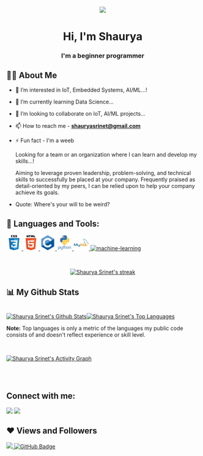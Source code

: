 <h2 align="center"><img src="https://media.giphy.com/media/fTI9mBoWLef8k/giphy.gif"  width="400px"></h2>
<h1 align="center">Hi, I'm Shaurya</h1>
<h3 align="center">I'm a beginner programmer</h3>



## 🙋‍♂️ About Me

- 👀 I’m interested in IoT, Embedded Systems, AI/ML...!
- 🌱 I’m currently learning Data Science...
- 💞️ I’m looking to collaborate on IoT, AI/ML projects...
- 📫 How to reach me - **shauryasrinet@gmail.com**
- ⚡ Fun fact - I'm a weeb

  Looking for a team or an organization where I can learn and develop my skills...! 

  Aiming to leverage proven leadership, problem-solving, and technical skills to successfully be placed at your company. Frequently praised as detail-oriented by my peers, I can be relied upon to help your company achieve its goals.

- Quote: Where's your will to be weird?
  


## 🚀 Languages and Tools:

<p align="left"> 
    <p align="left"> <a href="https://www.w3schools.com/css/" target="_blank"> <img src="https://raw.githubusercontent.com/devicons/devicon/master/icons/css3/css3-original-wordmark.svg" alt="css3" width="40" height="40"/> </a> <a href="https://www.w3.org/html/" target="_blank"> <img src="https://raw.githubusercontent.com/devicons/devicon/master/icons/html5/html5-original-wordmark.svg" alt="html5" width="40" height="40"/> </a><a href="https://www.w3schools.com/c/" target="_blank"> <img src="https://raw.githubusercontent.com/devicons/devicon/master/icons/c/c-original.svg" alt="c" width="40" height="40"/> </a> <a href="https://www.w3schools.com/python/" target"_blank"> <img src="https://raw.githubusercontent.com/devicons/devicon/master/icons/python/python-original-wordmark.svg" alt="python" width="40" height="40"/> </a> <a href="https://www.w3schools.com/mysql/" target"_blank"> <img src="https://raw.githubusercontent.com/devicons/devicon/master/icons/mysql/mysql-original-wordmark.svg" alt="mysql" width="40" height="40"/> </a> 
<a href="https://www.w3schools.com/ai/ai_machine_learning.asp" target"_blank"> <img src="![ml](https://user-images.githubusercontent.com/93007427/175811271-89bb278e-b083-4057-b89c-bd37d088b322.jpg)" alt="machine-learning" width="40" height="40"/> </a> 
</p>

<br/>


<p align="center">
    <a href="https://github.com/footcricket05/github-readme-streak-stats">
        <img title="🔥 Get streak stats for your profile at git.io/streak-stats" alt="Shaurya Srinet's streak" src="https://github-readme-streak-stats.herokuapp.com/?user=footcricket05&theme=black-ice&hide_border=true&stroke=0000&background=060A0CD0"/>
    </a>
</p>



## 📊 My Github Stats

 <br/>
<a href="https://github.com/footcricket05/github-readme-stats"><img alt="Shaurya Srinet's Github Stats" src="https://github-readme-stats.vercel.app/api?username=footcricket05&show_icons=true&count_private=true&theme=react&hide_border=true&bg_color=0D1117"><img alt="Shaurya Srinet's Top Languages" src="https://github-readme-stats.vercel.app/api/top-langs/?username=footcricket05&langs_count=8&count_private=true&layout=compact&theme=react&hide_border=true&bg_color=0D1117"></a>
<br/>

<b>Note:</b> Top languages is only a metric of the languages my public code consists of and doesn't reflect experience or skill level.

<br/>

<a href="https://github.com/footcricket05/github-readme-activity-graph"><img alt="Shaurya Srinet's Activity Graph" src="https://activity-graph.herokuapp.com/graph?username=footcricket05&bg_color=0D1117&color=5BCDEC&line=5BCDEC&point=FFFFFF&hide_border=true" /></a>

<br/>
<br/>



## Connect with me:
<p align="left">

<a href = "https://www.linkedin.com/in/shaurya-srinet/"><img src="https://img.icons8.com/fluent/48/000000/linkedin.png"/></a>
<a href = "https://www.instagram.com/_shaurya_srinet_/"><img src="https://img.icons8.com/fluent/48/000000/instagram-new.png"/></a>
</a>

</p>



## ❤ Views and Followers
<a href="https://github.com/Meghna-DAS/github-profile-views-counter">
    <img src="https://komarev.com/ghpvc/?username=footcricket05">
</a>
<a href="https://github.com/footcricket05?tab=followers"><img src="https://img.shields.io/github/followers/footcricket05?label=Followers&style=social" alt="GitHub Badge"></a>
